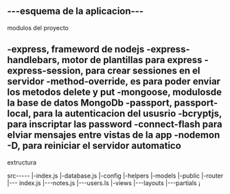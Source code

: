 ---esquema de la aplicacion---
-----------------------------------
modulos del proyecto

-express, frameword de nodejs
-express-handlebars, motor de plantillas para express
-express-session, para crear sessiones en el servidor 
-method-override, es para poder enviar los metodos delete y put
-mongoose, modulosde la base de datos MongoDb
-passport, passport-local, para la autenticacion del ususrio
-bcryptjs, para inscriptar las password
-connect-flash para elviar mensajes entre vistas de la app
-nodemon -D, para reiniciar el servidor automatico
--------------------------------------------------------------------------

extructura

src-----
      |-index.js
      |-database.js
      |-config
      |-helpers
      |-models
      |-public
      |-router
         |--- index.js
         |---notes.js 
         |---users.ls 
      |-views
         |---layouts
         |---partials
         ¡
       


